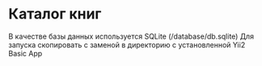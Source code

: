 Каталог книг
============================

В качестве базы данных используется SQLite (/database/db.sqlite)
Для запуска скопировать с заменой в директорию с установленной Yii2 Basic App
